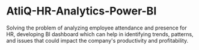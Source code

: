 # AtliQ-HR-Analytics-Power-BI
Solving the problem of analyzing employee attendance and presence for HR, developing BI dashboard which can help in identifying trends, patterns, and issues that could impact the company's productivity and profitability.
